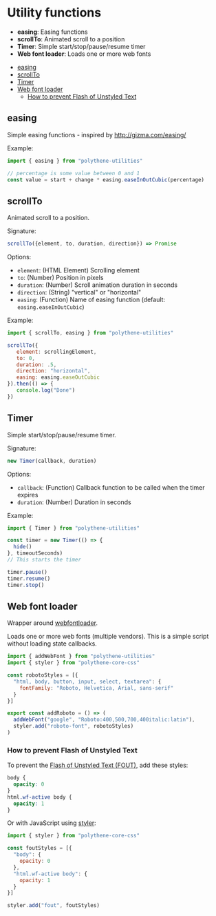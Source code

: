 # Utility functions

* **easing**: Easing functions
* **scrollTo**: Animated scroll to a position
* **Timer**: Simple start/stop/pause/resume timer
* **Web font loader**: Loads one or more web fonts

<!-- MarkdownTOC autolink="true" autoanchor="true" bracket="round" levels="1,2,3" -->

- [easing](#easing)
- [scrollTo](#scrollto)
- [Timer](#timer)
- [Web font loader](#web-font-loader)
  - [How to prevent Flash of Unstyled Text](#how-to-prevent-flash-of-unstyled-text)

<!-- /MarkdownTOC -->


<a id="easing"></a>
## easing

Simple easing functions - inspired by http://gizma.com/easing/

Example:

~~~javascript
import { easing } from "polythene-utilities"

// percentage is some value between 0 and 1
const value = start + change * easing.easeInOutCubic(percentage)
~~~



<a id="scrollto"></a>
## scrollTo

Animated scroll to a position.

Signature:

~~~javascript
scrollTo({element, to, duration, direction}) => Promise
~~~

Options:

 * `element`: (HTML Element) Scrolling element
 * `to`: (Number) Position in pixels
 * `duration`: (Number) Scroll animation duration in seconds
 * `direction`: (String) "vertical" or "horizontal"
 * `easing`: (Function) Name of easing function (default: `easing.easeInOutCubic`)

Example:

~~~javascript
import { scrollTo, easing } from "polythene-utilities"

scrollTo({
   element: scrollingElement,
   to: 0,
   duration: .5,
   direction: "horizontal",
   easing: easing.easeOutCubic
}).then(() => {
   console.log("Done")
})
~~~




<a id="timer"></a>
## Timer

Simple start/stop/pause/resume timer.

Signature:

~~~javascript
new Timer(callback, duration)
~~~

Options:

* `callback`: (Function) Callback function to be called when the timer expires
* `duration`: (Number) Duration in seconds

Example:

~~~javascript
import { Timer } from "polythene-utilities"

const timer = new Timer(() => {
  hide()
}, timeoutSeconds)
// This starts the timer

timer.pause()
timer.resume()
timer.stop()
~~~




<a id="web-font-loader"></a>
## Web font loader

Wrapper around [webfontloader](https://github.com/typekit/webfontloader).

Loads one or more web fonts (multiple vendors). This is a simple script without loading state callbacks.

~~~javascript
import { addWebFont } from "polythene-utilities"
import { styler } from "polythene-core-css"

const robotoStyles = [{
  "html, body, button, input, select, textarea": {
    fontFamily: "Roboto, Helvetica, Arial, sans-serif"
  }
}]

export const addRoboto = () => (
  addWebFont("google", "Roboto:400,500,700,400italic:latin"),
  styler.add("roboto-font", robotoStyles)
)
~~~


<a id="how-to-prevent-flash-of-unstyled-text"></a>
### How to prevent Flash of Unstyled Text

To prevent the [Flash of Unstyled Text (FOUT)](https://www.paulirish.com/2009/fighting-the-font-face-fout/), add these styles:

~~~css
body {
  opacity: 0
}
html.wf-active body {
  opacity: 1
}
~~~

Or with JavaScript using [styler](polythene-core-css.md):

~~~javascript
import { styler } from "polythene-core-css"

const foutStyles = [{
  "body": {
    opacity: 0
  },
  "html.wf-active body": {
    opacity: 1
  }
}]

styler.add("fout", foutStyles)
~~~

